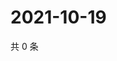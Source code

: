 # 2021-10-19

共 0 条

<!-- BEGIN WEIBO -->
<!-- 最后更新时间 Tue Oct 19 2021 12:17:46 GMT+0800 (China Standard Time) -->

<!-- END WEIBO -->
